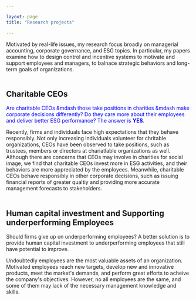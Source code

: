 ```yaml
---

layout: page
title: "Research projects"

---
```


<style>
.highlight {
    background-color: #CBD6E2
}
#body { background-color:blue; }
#.highlightme { background-color:#FFFF00; }
#p {background-color:#DCDCDC;}
</style>

Motivated by real-life issues, my research focus broadly on managerial accounting, corporate governance, and ESG topics. In particular, my papers examine how to design control and incentive systems to motivate and support employees and managers, to balnace strategic behaviors and long-term goals of organizations.
<br>
<br>

## Charitable CEOs

<font color="blue"> Are charitable CEOs &mdash those take positions in charities &mdash make corporate decisions differently? Do they care more about their employees and deliver better ESG performance? The answer is <b>YES</b>. </font>

Recently, firms and individuals face high expectations that they behave responsibly. Not only increasing individuals volunteer for chritable organizations, CEOs have been observed to take positions, such as trustees, members or directors at chariatlable organizations as well. Although there are concerns that CEOs may involve in charities for social image, we find that charitable CEOs invest more in ESG activities, and their behaviors are more appreciated by the employees. Meanwhile, charitable CEOs behave responsibly in other corporate decisions, such as issuing financial reports of greater qualtiy and providing more accurate management forecasts to stakeholders.
<br>
<br>


## Human capital investment and Supporting underperforming Employees

<div class="hightlight"> Should firms give up on underperforming employees? A better solution is to provide human capital investment to underperforming employees that still have potential to improve. </div>

Undoubtedly employees are the most valuable assets of an organization. Motivated employees reach new targets, develop new and innovative products, meet the market's demands, and perform great efforts to acheive the company's objectives. However, no all employees are the same, and some of them may lack of the necessary management knowledge and skills. 





